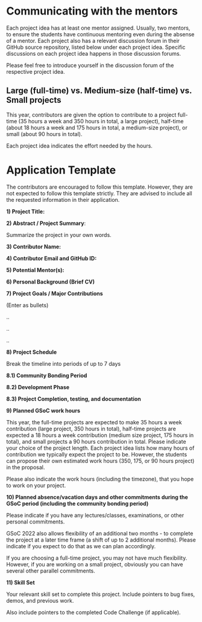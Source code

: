 
# Communicating with the mentors

Each project idea has at least one mentor assigned. Usually, two mentors, to ensure the students have continuous mentoring even during the absense of a mentor. Each project also has a relevant discussion forum in their GitHub source repository, listed below under each project idea. Specific discussions on each project idea happens in those discussion forums.

Please feel free to introduce yourself in the discussion forum of the respective project idea.

## Large (full-time) vs. Medium-size (half-time) vs. Small projects

This year, contributors are given the option to contribute to a project full-time (35 hours a week and 350 hours in total, a large project), half-time (about 18 hours a week and 175 hours in total, a medium-size project), or small (about 90 hours in total). 

Each project idea indicates the effort needed by the hours.

# Application Template

The contributors are encouraged to follow this template. However, they are not expected to follow this template strictly. They are advised to include all the requested information in their application.

**1) Project Title:**

**2) Abstract / Project Summary**:

Summarize the project in your own words.

**3) Contributor Name:**

**4) Contributor Email and GitHub ID:**

**5) Potential Mentor(s):**

**6) Personal Background (Brief CV)**

**7) Project Goals / Major Contributions**

(Enter as bullets)

..
     
..
     
..

**8) Project Schedule**

Break the timeline into periods of up to 7 days

**8.1) Community Bonding Period**

**8.2) Development Phase**

**8.3) Project Completion, testing, and documentation**

**9) Planned GSoC work hours**

This year, the full-time projects are expected to make 35 hours a week contribution (large project, 350 hours in total), half-time projects are expected a 18 hours a week contribution (medium size project, 175 hours in total), and small projects a 90 hours contribution in total. Please indicate your choice of the project length. 
Each project idea lists how many hours of contribution we typically expect the project to be. However, the students can propose their own estimated work hours (350, 175, or 90 hours project) in the proposal.

Please also indicate the work hours (including the timezone), that you hope to work on your project. 

**10) Planned absence/vacation days and other commitments during the GSoC period (including the community bonding period)**

Please indicate if you have any lectures/classes, examinations, or other personal commitments.

GSoC 2022 also allows flexibility of an additional two months - to complete the project at a later time frame (a shift of up to 2 additional months). Please indicate if you expect to do that as we can plan accordingly.

If you are choosing a full-time project, you may not have much flexibility. However, if you are working on a small project, obviously you can have several other parallel commitments.

**11) Skill Set**

Your relevant skill set to complete this project. Include pointers to bug fixes, demos, and previous work.

Also include pointers to the completed Code Challenge (if applicable).

